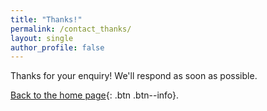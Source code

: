 ```yaml
---
title: "Thanks!"
permalink: /contact_thanks/
layout: single
author_profile: false
---
```


Thanks for your enquiry! We'll respond as soon as possible.

[Back to the home page](/){: .btn .btn--info}.
